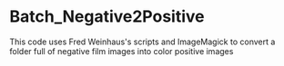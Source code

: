 # Batch_Negative2Positive
This code uses Fred Weinhaus's scripts and ImageMagick to convert a folder full of negative film images into color positive images
